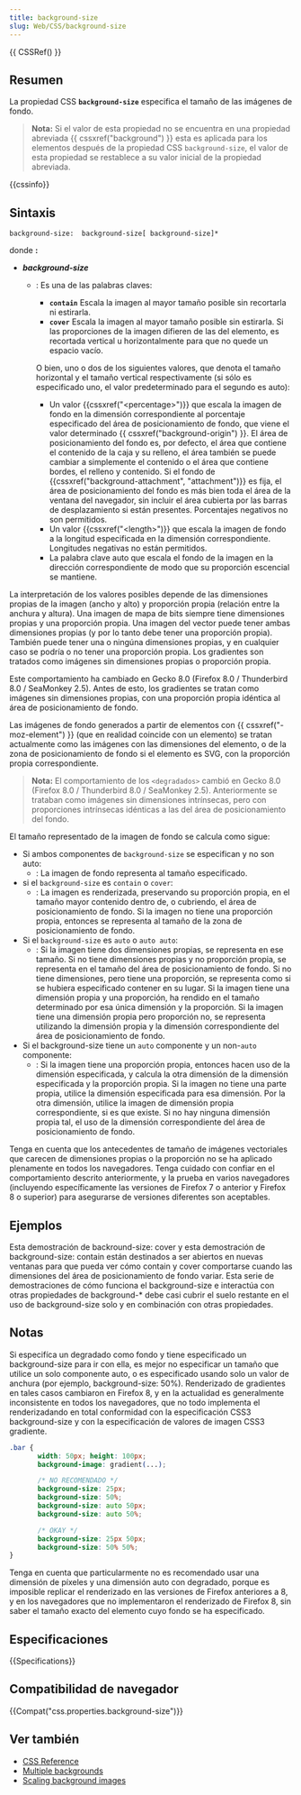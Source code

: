 ```yaml
---
title: background-size
slug: Web/CSS/background-size
---
```


{{ CSSRef() }}

## Resumen

La propiedad CSS **`background-size`** especifica el tamaño de las imágenes de fondo.

> **Nota:** Si el valor de esta propiedad no se encuentra en una propiedad abreviada {{ cssxref("background") }} esta es aplicada para los elementos después de la propiedad CSS `background-size`, el valor de esta propiedad se restablece a su valor inicial de la propiedad abreviada.

{{cssinfo}}

## Sintaxis

```
background-size:  background-size[ background-size]*
```

donde **:**

- _**background-size**_

  - : Es una de las palabras claves:

    - **`contain`**
      Escala la imagen al mayor tamaño posible sin recortarla ni estirarla.
    - **`cover`**
      Escala la imagen al mayor tamaño posible sin estirarla. Si las proporciones de la imagen difieren de las del elemento, es recortada vertical u horizontalmente para que no quede un espacio vacío.

    O bien, uno o dos de los siguientes valores, que denota el tamaño horizontal y el tamaño vertical respectivamente (si sólo es especificado uno, el valor predeterminado para el segundo es auto):

    - Un valor {{cssxref("&lt;percentage&gt;")}} que escala la imagen de fondo en la dimensión correspondiente al porcentaje especificado del área de posicionamiento de fondo, que viene el valor determinado {{ cssxref("background-origin") }}. El área de posicionamiento del fondo es, por defecto, el área que contiene el contenido de la caja y su relleno, el área también se puede cambiar a simplemente el contenido o el área que contiene bordes, el relleno y contenido. Si el fondo de {{cssxref("background-attachment", "attachment")}} es fija, el área de posicionamiento del fondo es más bien toda el área de la ventana del navegador, sin incluir el área cubierta por las barras de desplazamiento si están presentes. Porcentajes negativos no son permitidos.
    - Un valor {{cssxref("&lt;length&gt;")}} que escala la imagen de fondo a la longitud especificada en la dimensión correspondiente. Longitudes negativas no están permitidos.
    - La palabra clave auto que escala el fondo de la imagen en la dirección correspondiente de modo que su proporción escencial se mantiene.

La interpretación de los valores posibles depende de las dimensiones propias de la imagen (ancho y alto) y proporción propia (relación entre la anchura y altura). Una imagen de mapa de bits siempre tiene dimensiones propias y una proporción propia. Una imagen del vector puede tener ambas dimensiones propias (y por lo tanto debe tener una proporción propia). También puede tener una o ningúna dimensiones propias, y en cualquier caso se podría o no tener una proporción propia. Los gradientes son tratados como imágenes sin dimensiones propias o proporción propia.

Este comportamiento ha cambiado en Gecko 8.0 (Firefox 8.0 / Thunderbird 8.0 / SeaMonkey 2.5). Antes de esto, los gradientes se tratan como imágenes sin dimensiones propias, con una proporción propia idéntica al área de posicionamiento de fondo.

Las imágenes de fondo generados a partir de elementos con {{ cssxref("-moz-element") }} (que en realidad coincide con un elemento) se tratan actualmente como las imágenes con las dimensiones del elemento, o de la zona de posicionamiento de fondo si el elemento es SVG, con la proporción propia correspondiente.

> **Nota:** El comportamiento de los `<degradados>` cambió en Gecko 8.0 (Firefox 8.0 / Thunderbird 8.0 / SeaMonkey 2.5). Anteriormente se trataban como imágenes sin dimensiones intrínsecas, pero con proporciones intrínsecas idénticas a las del área de posicionamiento del fondo.

El tamaño representado de la imagen de fondo se calcula como sigue:

- Si ambos componentes de `background-size` se especifican y no son auto:
  - : La imagen de fondo representa al tamaño especificado.
- si el `background-size` es `contain` o `cover`:
  - : La imagen es renderizada, preservando su proporción propia, en el tamaño mayor contenido dentro de, o cubriendo, el área de posicionamiento de fondo. Si la imagen no tiene una proporción propia, entonces se representa al tamaño de la zona de posicionamiento de fondo.
- Si el `background-size` es `auto` o `auto auto`:
  - : Si la imagen tiene dos dimensiones propias, se representa en ese tamaño. Si no tiene dimensiones propias y no proporción propia, se representa en el tamaño del área de posicionamiento de fondo. Si no tiene dimensiones, pero tiene una proporción, se representa como si se hubiera especificado contener en su lugar. Si la imagen tiene una dimensión propia y una proporción, ha rendido en el tamaño determinado por esa única dimensión y la proporción. Si la imagen tiene una dimensión propia pero proporción no, se representa utilizando la dimensión propia y la dimensión correspondiente del área de posicionamiento de fondo.
- Si el background-size tiene un `auto` componente y un non-`auto` componente:
  - : Si la imagen tiene una proporción propia, entonces hacen uso de la dimensión especificada, y calcula la otra dimensión de la dimensión especificada y la proporción propia. Si la imagen no tiene una parte propia, utilice la dimensión especificada para esa dimensión. Por la otra dimensión, utilice la imagen de dimensión propia correspondiente, si es que existe. Si no hay ninguna dimensión propia tal, el uso de la dimensión correspondiente del área de posicionamiento de fondo.

Tenga en cuenta que los antecedentes de tamaño de imágenes vectoriales que carecen de dimensiones propias o la proporción no se ha aplicado plenamente en todos los navegadores. Tenga cuidado con confiar en el comportamiento descrito anteriormente, y la prueba en varios navegadores (incluyendo específicamente las versiones de Firefox 7 o anterior y Firefox 8 o superior) para asegurarse de versiones diferentes son aceptables.

## Ejemplos

Esta demostración de backround-size: cover y esta demostración de background-size: contain están destinados a ser abiertos en nuevas ventanas para que pueda ver cómo contain y cover comportarse cuando las dimensiones del área de posicionamiento de fondo variar. Esta serie de demostraciones de cómo funciona el background-size e interactúa con otras propiedades de background-\* debe casi cubrir el suelo restante en el uso de background-size solo y en combinación con otras propiedades.

## Notas

Si especifíca un degradado como fondo y tiene especificado un background-size para ir con ella, es mejor no especificar un tamaño que utilice un solo componente auto, o es especificado usando solo un valor de anchura (por ejemplo, background-size: 50%). Renderizado de gradientes en tales casos cambiaron en Firefox 8, y en la actualidad es generalmente inconsistente en todos los navegadores, que no todo implementa el renderizadando en total conformidad con la especificación CSS3 background-size y con la especificación de valores de imagen CSS3 gradiente.

```css
.bar {
       width: 50px; height: 100px;
       background-image: gradient(...);

       /* NO RECOMENDADO */
       background-size: 25px;
       background-size: 50%;
       background-size: auto 50px;
       background-size: auto 50%;

       /* OKAY */
       background-size: 25px 50px;
       background-size: 50% 50%;
}
```

Tenga en cuenta que particularmente no es recomendado usar una dimensión de píxeles y una dimensión auto con degradado, porque es imposible replicar el renderizado en las versiones de Firefox anteriores a 8, y en los navegadores que no implementaron el renderizado de Firefox 8, sin saber el tamaño exacto del elemento cuyo fondo se ha especificado.

## Especificaciones

{{Specifications}}

## Compatibilidad de navegador

{{Compat("css.properties.background-size")}}

## Ver también

- [CSS Reference](/es/docs/CSS/CSS_Reference)
- [Multiple backgrounds](/es/docs/CSS/Multiple_backgrounds)
- [Scaling background images](/es/docs/CSS/Scaling_background_images)
